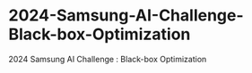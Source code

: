 # 2024-Samsung-AI-Challenge-Black-box-Optimization
2024 Samsung AI Challenge : Black-box Optimization
